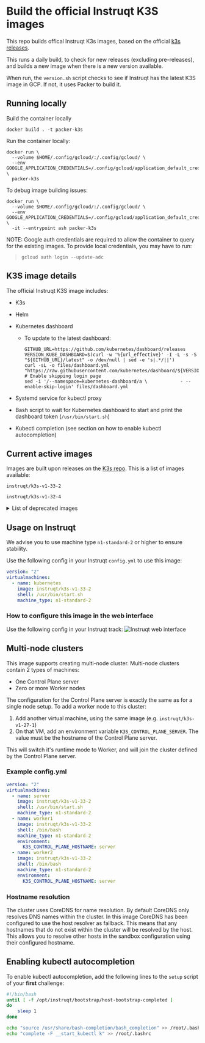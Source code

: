 # Build the official Instruqt K3S images

This repo builds offical Instruqt K3s images, based on the official [k3s releases](https://github.com/k3s-io/k3s/releases).

This runs a daily build, to check for new releases (excluding pre-releases), and builds a new image when there is a new version available.

When run, the `version.sh` script checks to see if Instruqt has the latest
K3S image in GCP. If not, it uses Packer to build it.

## Running locally

Build the container locally

`docker build . -t packer-k3s`

Run the container locally:

```
docker run \
  --volume $HOME/.config/gcloud/:/.config/gcloud/ \
  --env GOOGLE_APPLICATION_CREDENTIALS=/.config/gcloud/application_default_credentials.json \
  packer-k3s
```

To debug image building issues:

```
docker run \
  --volume $HOME/.config/gcloud/:/.config/gcloud/ \
  --env GOOGLE_APPLICATION_CREDENTIALS=/.config/gcloud/application_default_credentials.json \
  -it --entrypoint ash packer-k3s
```

NOTE: Google auth credentials are required to allow the container to query for the existing images. To provide local credentials, you may have to run:

> `gcloud auth login --update-adc`

## K3S image details

The official Instruqt K3S image includes:

- K3s
- Helm
- Kubernetes dashboard

  - To update to the latest dashboard:
    ```
    GITHUB_URL=https://github.com/kubernetes/dashboard/releases
    VERSION_KUBE_DASHBOARD=$(curl -w '%{url_effective}' -I -L -s -S "${GITHUB_URL}/latest" -o /dev/null | sed -e 's|.*/||')
    curl -sL -o files/dashboard.yml "https://raw.githubusercontent.com/kubernetes/dashboard/${VERSION_KUBE_DASHBOARD}/aio/deploy/recommended.yaml"
    # Enable skipping login page
    sed -i '/--namespace=kubernetes-dashboard/a \            - --enable-skip-login' files/dashboard.yml
    ```

- Systemd service for kubectl proxy
- Bash script to wait for Kubernetes dashboard to start and print the dashboard token (`/usr/bin/start.sh`)
- Kubectl completion (see section on how to enable kubectl autocompletion)

## Current active images

Images are built upon releases on the [K3s repo](https://github.com/k3s-io/k3s). This is a list of images available:

`instruqt/k3s-v1-33-2`

`instruqt/k3s-v1-32-4`

<details>
  <summary>List of deprecated images</summary>

`instruqt/k3s-v1-31-4`

`instruqt/k3s-v1-30-6`

`instruqt/k3s-v1-29-0`

`instruqt/k3s-v1-28-5`

`instruqt/k3s-v1-27-1`

`instruqt/k3s-v1-26-4`

`instruqt/k3s-v1-25-0`

`instruqt/k3s-v1-24-4`

`instruqt/k3s-v1-21-1`

`instruqt/k3s-v1-20-4`

`instruqt/k3s-v1-19-8`

`instruqt/k3s-v1-18-16`

`instruqt/k3s-v1-18-8`

`instruqt/k3s-v1-18-6`

`instruqt/k3s-v1-18-4`

`instruqt/k3s-v1-18-3`

`instruqt/k3s-v1-18-2`

`instruqt/k3s-v1-17-11`

`instruqt/k3s-v1-17-9`

`instruqt/k3s-v1-17-7`

`instruqt/k3s-v1-17-6`

`instruqt/k3s-v1-17-5`

`instruqt/k3s-v1-17-4`

</details>

## Usage on Instruqt

We advise you to use machine type `n1-standard-2` or higher to ensure stability.

Use the following config in your Instruqt `config.yml` to use this image:

```yaml
version: "2"
virtualmachines:
  - name: kubernetes
    image: instruqt/k3s-v1-33-2
    shell: /usr/bin/start.sh
    machine_type: n1-standard-2
```

### How to configure this image in the web interface

Use the following config in your Instruqt track:
![Instruqt web interface](./screenshot.jpg "Instruqt web interface")

## Multi-node clusters

This image supports creating multi-node cluster. Multi-node clusters contain 2 types of machines:

- One Control Plane server
- Zero or more Worker nodes

The configuration for the Control Plane server is exactly the same as for a single node setup. To add a worker node to this cluster:

1. Add another virtual machine, using the same image (e.g. `instruqt/k3s-v1-27-1`)
2. On that VM, add an environment variable `K3S_CONTROL_PLANE_SERVER`. The value must be the hostname of the Control Plane server.

This will switch it's runtime mode to Worker, and will join the cluster defined by the Control Plane server.

### Example config.yml

```yaml
version: "2"
virtualmachines:
  - name: server
    image: instruqt/k3s-v1-33-2
    shell: /usr/bin/start.sh
    machine_type: n1-standard-2
  - name: worker1
    image: instruqt/k3s-v1-33-2
    shell: /bin/bash
    machine_type: n1-standard-2
    environment:
      K3S_CONTROL_PLANE_HOSTNAME: server
  - name: worker2
    image: instruqt/k3s-v1-33-2
    shell: /bin/bash
    machine_type: n1-standard-2
    environment:
      K3S_CONTROL_PLANE_HOSTNAME: server
```

### Hostname resolution

The cluster uses CoreDNS for name resolution. By default CoreDNS only resolves DNS names within the cluster. In this image CoreDNS has been configured to use the host resolver as fallback. This means that any hostnames that do not exist within the cluster will be resolved by the host. This allows you to resolve other hosts in the sandbox configuration using their configured hostname.

## Enabling kubectl autocompletion

To enable kubectl autocompletion, add the following lines to the `setup` script of your **first** challenge:

```bash
#!/bin/bash
until [ -f /opt/instruqt/bootstrap/host-bootstrap-completed ]
do
    sleep 1
done

echo "source /usr/share/bash-completion/bash_completion" >> /root/.bashrc
echo "complete -F __start_kubectl k" >> /root/.bashrc
```
